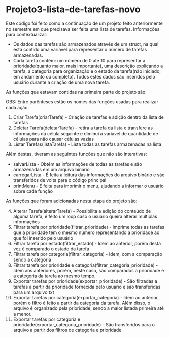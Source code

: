 # Projeto3-lista-de-tarefas-novo

Este código foi feito como a continuação de um projeto feito anteriormente no semestre em que precisava ser feita uma lista de tarefas. 
Informações para contextualizar: 

* Os dados das tarefas são armazenados através de um struct, na qual está contido uma varíavel para representar o número de tarefas armazenadas.
* Cada tarefa contém: um número de 0 até 10 para representar a prioridade(quanto maior, mais importante), uma descrição explicando a tarefa, a categoria para organização e o estado da tarefa(não iniciado, em andamento ou completo). Todos estes dados são inseridos pelo usuário durante a criação de uma nova tarefa.

As funções que estavam contidas na primeira parte do projeto são: 

OBS: Entre parênteses estão os nomes das funções usadas para realizar cada ação
  1. Criar Tarefa(criarTarefa) - Criação de tarefas e adição dentro da lista de tarefas
  2. Deletar Tarefa(deletarTarefa) - retira a tarefa da lista e transfere as informações da célula seguinte e diminui a váriavel de quantidade de células para não causar células vazias
  3. Listar Tarefas(listaTarefa) - Lista todas as tarefas armazenadas na lista
  
  Além destas, tiveram as seguintes funções que não são interativas:
  * salvarLista - Obtém as informações de todas as tarefas e são armazenadas em um arquivo binário
  * carregarLista - É feita a leitura das informações do arquivo binário e são transferidos de volta para o código principal
  * printMenu - É feita para imprimir o menu, ajudando a informar o usuário sobre cada função

 As funções que foram adicionadas nesta etapa do projeto são:
 
  4. Alterar Tarefa(alterarTarefa) - Possibilita a edição do conteúdo de alguma tarefa, é feito um loop caso o usuário queira alterar múltiplas informações
  5. Filtrar tarefa por prioridade(filtrar_prioridade) - Imprime todas as tarefas que a prioridade tem o mesmo número representando a prioridade ao que foi inserido pelo usuário
  6. Filtrar tarefa por estado(filtrar_estado) - Idem ao anterior, porém desta vez é comparado o estado da tarefa
  7. Filtrar tarefa por categoria(filtrar_categoria) - Idem, com a comparação sendo a categoria
  8. Filtrar tarefa por prioridade e categoria(filtrar_categoria_prioridade) - Idem aos anteriores, porém, neste caso, são comparados a prioridade e a categoria da tarefa ao mesmo tempo.
  9. Exportar tarefas por prioridade(exportar_prioridade) - São filtradas a tarefas a partir da prioridade fornecida pelo usuário e são transferidas para um arquivo txt
  10. Exportar tarefas por categoria(exportar_categoria) - Idem ao anterior, porém o filtro é feito a partir da categoria da tarefa. Além disso, o arquivo é organizado pela prioridade, sendo a maior listada primeira até a menor.
  11. Exportar tarefas por categoria e prioridade(exportar_categoria_prioridade) - São transferidos para o arquivo a partir dos filtros de categoria e prioridade
  

